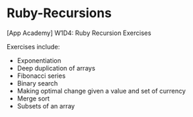 Ruby-Recursions
===============

[App Academy] W1D4: Ruby Recursion Exercises

Exercises include:
- Exponentiation
- Deep duplication of arrays
- Fibonacci series
- Binary search
- Making optimal change given a value and set of currency
- Merge sort
- Subsets of an array
